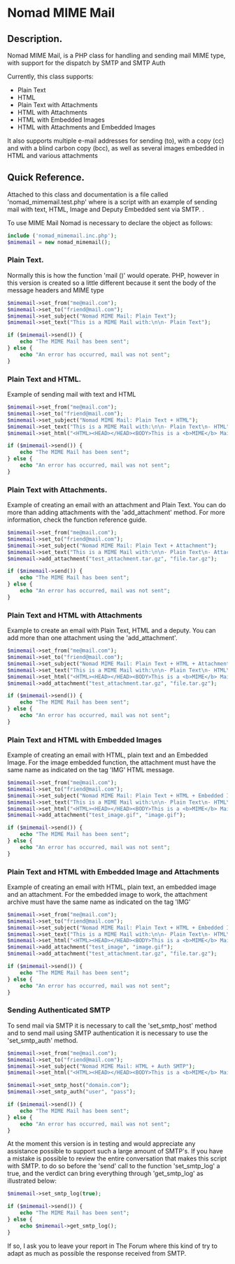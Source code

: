 Nomad MIME Mail
==============

## Description.
Nomad MIME Mail, is a PHP class for handling and sending mail MIME type, with support for the dispatch by SMTP and SMTP Auth

Currently, this class supports:
- Plain Text
- HTML
- Plain Text with Attachments
- HTML with Attachments
- HTML with Embedded Images
- HTML with Attachments and Embedded Images

It also supports multiple e-mail addresses for sending (to), with a copy (cc) and with a blind carbon copy (bcc), as well as several images embedded in HTML and various attachments

## Quick Reference.
Attached to this class and documentation is a file called 'nomad_mimemail.test.php' where is a script with an example of sending mail with text, HTML, Image and Deputy Embedded sent via SMTP. .

To use MIME Mail Nomad is necessary to declare the object as follows:
```php
include ('nomad_mimemail.inc.php');
$mimemail = new nomad_mimemail();
```

### Plain Text.
Normally this is how the function 'mail ()' would operate. PHP, however in this version is created so a little different because it sent the body of the message headers and MIME type

```php
$mimemail->set_from("me@mail.com");
$mimemail->set_to("friend@mail.com");
$mimemail->set_subject("Nomad MIME Mail: Plain Text");
$mimemail->set_text("This is a MIME Mail with:\n\n- Plain Text");

if ($mimemail->send()) {
    echo "The MIME Mail has been sent";
} else {
    echo "An error has occurred, mail was not sent";
} 
```

### Plain Text and HTML.

Example of sending mail with text and HTML
```php
$mimemail->set_from("me@mail.com");
$mimemail->set_to("friend@mail.com");
$mimemail->set_subject("Nomad MIME Mail: Plain Text + HTML");
$mimemail->set_text("This is a MIME Mail with:\n\n- Plain Text\n- HTML");
$mimemail->set_html("<HTML><HEAD></HEAD><BODY>This is a <b>MIME</b> Mail with:<BR><BR>- Plain Text</BR>- HTML</BODY></HTML>");

if ($mimemail->send()) {
    echo "The MIME Mail has been sent";
} else {
    echo "An error has occurred, mail was not sent";
} 
```

### Plain Text with Attachments.

Example of creating an email with an attachment and Plain Text. You can do more than adding attachments with the 'add_attachment' method. For more information, check the function reference guide.
```php
$mimemail->set_from("me@mail.com");
$mimemail->set_to("friend@mail.com");
$mimemail->set_subject("Nomad MIME Mail: Plain Text + Attachment");
$mimemail->set_text("This is a MIME Mail with:\n\n- Plain Text\n- Attachment");
$mimemail->add_attachment("test_attachment.tar.gz", "file.tar.gz");

if ($mimemail->send()) {
    echo "The MIME Mail has been sent";
} else {
    echo "An error has occurred, mail was not sent";
}
```

### Plain Text and HTML with Attachments

Example to create an email with Plain Text, HTML and a deputy. You can add more than one attachment using the 'add_attachment'.
```php
$mimemail->set_from("me@mail.com");
$mimemail->set_to("friend@mail.com");
$mimemail->set_subject("Nomad MIME Mail: Plain Text + HTML + Attachment");
$mimemail->set_text("This is a MIME Mail with:\n\n- Plain Text\n- HTML\n- Attachment");
$mimemail->set_html("<HTML><HEAD></HEAD><BODY>This is a <b>MIME</b> Mail with:<BR><BR>- Plain Text</BR>- HTML</BR>- Attachment</BODY></HTML>");
$mimemail->add_attachment("test_attachment.tar.gz", "file.tar.gz");

if ($mimemail->send()) {
    echo "The MIME Mail has been sent";
} else {
    echo "An error has occurred, mail was not sent";
} 
```

### Plain Text and HTML with Embedded Images

Example of creating an email with HTML, plain text and an Embedded Image. For the image embedded function, the attachment must have the same name as indicated on the tag 'IMG' HTML message.
```php
$mimemail->set_from("me@mail.com");
$mimemail->set_to("friend@mail.com");
$mimemail->set_subject("Nomad MIME Mail: Plain Text + HTML + Embedded Image");
$mimemail->set_text("This is a MIME Mail with:\n\n- Plain Text\n- HTML\n- Embedded Image");
$mimemail->set_html("<HTML><HEAD></HEAD><BODY>This is a <b>MIME</b> Mail with:<BR><BR>- Plain Text</BR>- HTML</BR>- Embedded Image</BR></BR><img src='image.gif' border='0'></BODY></HTML>");
$mimemail->add_attachment("test_image.gif", "image.gif");

if ($mimemail->send()) {
    echo "The MIME Mail has been sent";
} else {
    echo "An error has occurred, mail was not sent";
}
```

### Plain Text and HTML with Embedded Image and Attachments

Example of creating an email with HTML, plain text, an embedded image and an attachment. For the embedded image to work, the attachment archive must have the same name as indicated on the tag 'IMG'
```php
$mimemail->set_from("me@mail.com");
$mimemail->set_to("friend@mail.com");
$mimemail->set_subject("Nomad MIME Mail: Plain Text + HTML + Embedded Image + Attachment");
$mimemail->set_text("This is a MIME Mail with:\n\n- Plain Text\n- HTML\n- Embedded Image\n- Attachment");
$mimemail->set_html("<HTML><HEAD></HEAD><BODY>This is a <b>MIME</b> Mail with:<BR><BR>- Plain Text</BR>- HTML</BR>- Embedded Image</BR>- Attachment</BR></BR><img src='image.gif' border='0'></BODY></HTML>");
$mimemail->add_attachment("test_image", "image.gif");
$mimemail->add_attachment("test_attachment.tar.gz", "file.tar.gz");

if ($mimemail->send()) {
    echo "The MIME Mail has been sent";
} else {
    echo "An error has occurred, mail was not sent";
}
```

### Sending Authenticated SMTP

To send mail via SMTP it is necessary to call the 'set_smtp_host' method and to send mail using SMTP authentication it is necessary to use the 'set_smtp_auth' method. 
```php
$mimemail->set_from("me@mail.com");
$mimemail->set_to("friend@mail.com");
$mimemail->set_subject("Nomad MIME Mail: HTML + Auth SMTP");
$mimemail->set_html("<HTML><HEAD></HEAD><BODY>This is a <b>MIME</b> Mail with:<BR><BR>- Plain Text</BR>- HTML</BODY></HTML>");

$mimemail->set_smtp_host("domain.com");
$mimemail->set_smtp_auth("user", "pass");

if ($mimemail->send()) {
    echo "The MIME Mail has been sent";
} else {
    echo "An error has occurred, mail was not sent";
}
```
At the moment this version is in testing and would appreciate any assistance possible to support such a large amount of SMTP's. If you have a mistake is possible to review the entire conversation that makes this script with SMTP. to do so before the 'send' call to the function 'set_smtp_log' a true, and the verdict can bring everything through 'get_smtp_log' as illustrated below:
```php
$mimemail->set_smtp_log(true);

if ($mimemail->send()) {
    echo "The MIME Mail has been sent";
} else {
    echo $mimemail->get_smtp_log();
}
```
If so, I ask you to leave your report in The Forum where this kind of try to adapt as much as possible the response received from SMTP.

